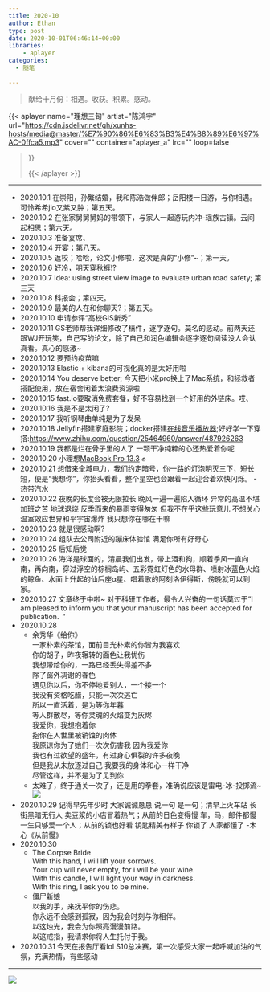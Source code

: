 ```yaml
---
title: 2020-10
author: Ethan
type: post
date: 2020-10-01T06:46:14+00:00
libraries:
    - aplayer
categories:
  - 随笔

---
```

> 献给十月份：相遇。收获。积累。感动。


<!--more-->



{{< aplayer 
name="理想三旬"
artist="陈鸿宇"
url="https://cdn.jsdelivr.net/gh/xunhs-hosts/media@master/%E7%90%86%E6%83%B3%E4%B8%89%E6%97%AC-0ffca5.mp3"
cover=""
container="aplayer_a" 
lrc=""
loop=false 
>}}<div id="aplayer_a"></div>{{< /aplayer >}}



---


- 2020.10.1 在崇阳，孙繁结婚，我和陈浩做伴郎；岳阳楼一日游，与你相遇。可怜希希jio又紫又肿；第五天。  
- 2020.10.2 在张家舅舅舅妈的带领下，与家人一起游玩内冲-瑶族古镇。云间起相思；第六天。  
- 2020.10.3 准备宴席、
- 2020.10.4 开宴；第八天。
- 2020.10.5 返校；哈哈，论文小修啦，这次是真的“小修”~；第一天。
- 2020.10.6 好冷，明天穿秋裤!?
- 2020.10.7 Idea: using street view image to evaluate urban road safety; 第三天  
- 2020.10.8 科报会；第四天。
- 2020.10.9 最美的人在和你聊天?；第五天。
- 2020.10.10 申请参评“高校GIS新秀”
- 2020.10.11 GS老师帮我详细修改了稿件，逐字逐句。莫名的感动。前两天还跟WJ开玩笑，自己写的论文，除了自己和润色编辑会逐字逐句阅读没人会认真看。真心的感激~
- 2020.10.12 要预约疫苗嘛
- 2020.10.13 Elastic + kibana的可视化真的是太好用啦
- 2020.10.14 You deserve better; 今天把小米pro换上了Mac系统，和拯救者搭配使用，放在宿舍闲着太浪费资源啦
- 2020.10.15 fast.io要取消免费套餐，好不容易找到一个好用的外链床。哎、
- 2020.10.16 我是不是太闲了?
- 2020.10.17 我听钢琴曲单纯是为了发呆
- 2020.10.18 Jellyfin搭建家庭影院；docker搭建[在线音乐播放器](https://github.com/oldiy/music-player);好好学一下穿搭:https://www.zhihu.com/question/25464960/answer/487926263
- 2020.10.19 我都是烂在骨子里的人了 一颗干净纯粹的心还热爱着你呢
- 2020.10.20 小理想[MacBook Pro 13.3](https://item.jd.com/100013068434.html?cu=true&utm_source=www.zhihu.com&utm_medium=tuiguang&utm_campaign=t_1001542270_1001803186_0_1882351957&utm_term=5ca8bbb414c14dd5b06e6dba860613df#crumb-wrap) ✊
- 2020.10.21 想借来全城电力，我们约定暗号，你一路的灯泡明灭三下，短长短，便是“我想你”，你抬头看看，整个星空也会跟着一起迎合着欢快闪烁。 -热带汽水
- 2020.10.22 夜晚的长度会被无限拉长 晚风一遍一遍陷入循环 异常的高温不堪加班之苦 地球退烧 反季而来的暴雨变得匆匆 但我不在乎这些玩意儿 不想关心温室效应世界和平宇宙爆炸 我只想你在哪在干嘛
- 2020.10.23 就是很感动啊?
- 2020.10.24 组队去公司附近的蹦床体验馆 满足你所有好奇心
- 2020.10.25 后知后觉
- 2020.10.26 海洋是球面的，清晨我们出发，带上酒和狗，顺着季风一直向南，再向南，穿过浮空的棕榈岛屿、五彩霓虹灯色的水母群、喷射冰蓝色火焰的鲸鱼、水面上升起的仙后座α星、唱着歌的阿刻洛伊得斯，傍晚就可以到家。
- 2020.10.27 文章终于中啦~ 对于科研工作者，最令人兴奋的一句话莫过于“I am pleased to inform you that your manuscript has been accepted for publication.  ”
- 2020.10.28
  - 余秀华《给你》  
一家朴素的茶馆，面前目光朴素的你皆为我喜欢  
你的胡子，昨夜辗转的面色让我忧伤  
我想带给你的，一路已经丢失得差不多  
除了窗外凋谢的春色  
遇见你以后，你不停地爱别人，一个接一个  
我没有资格吃醋，只能一次次逃亡  
所以一直活着，是为等你年暮  
等人群散尽，等你灵魂的火焰变为灰烬  
我爱你，我想抱着你   
抱你在人世里被销蚀的肉体   
我原谅你为了她们一次次伤害我 因为我爱你   
我也有过欲望的盛年，有过身心俱裂的许多夜晚   
但是我从未放逐过自己 我要我的身体和心一样干净   
尽管这样，并不是为了见到你 
  - 太难了，终于通关一次了，还是用的拳套，准确说应该是雷电-冰-投掷流~![](https://i.loli.net/2020/10/28/9w4EacWsPfe2pFX.png)
- 2020.10.29 记得早先年少时 大家诚诚恳恳 说一句 是一句；清早上火车站 长街黑暗无行人 卖豆浆的小店冒着热气；从前的日色变得慢 车，马，邮件都慢 一生只够爱一个人；从前的锁也好看 钥匙精美有样子 你锁了 人家都懂了 -木心《从前慢》
- 2020.10.30 
  - The Corpse Bride  
With this hand, I will lift your sorrows.   
Your cup will never empty, for i will be your wine.   
With this candle, I will light your way in darkness.   
With this ring, I ask you to be mine.   
  - 僵尸新娘  
以我的手，来抚平你的伤悲。  
你永远不会感到孤寂，因为我会时刻与你相伴。  
以这烛光，我会为你照亮漫漫前路。  
以这戒指，我请求你将人生托付于我。  
- 2020.10.31 今天在报告厅看lol S10总决赛，第一次感受大家一起呼喊加油的气氛，充满热情，有些感动

***

<!-- 插入图片 -->
![](https://cdn.jsdelivr.net/gh/xunhs/image_host/images/2020/10/pexels-adrianna-calvo-4614987.jpg)